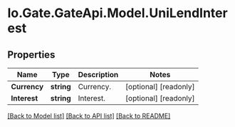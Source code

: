 
# Io.Gate.GateApi.Model.UniLendInterest

## Properties

Name | Type | Description | Notes
------------ | ------------- | ------------- | -------------
**Currency** | **string** | Currency. | [optional] [readonly] 
**Interest** | **string** | Interest. | [optional] [readonly] 

[[Back to Model list]](../README.md#documentation-for-models)
[[Back to API list]](../README.md#documentation-for-api-endpoints)
[[Back to README]](../README.md)
